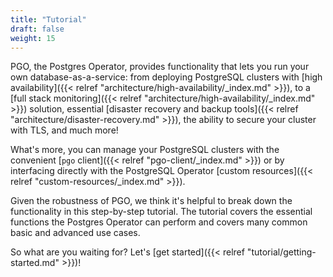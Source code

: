 ```yaml
---
title: "Tutorial"
draft: false
weight: 15
---
```


PGO, the Postgres Operator, provides functionality that lets you run your own database-as-a-service: from deploying PostgreSQL clusters with [high availability]({{< relref "architecture/high-availability/_index.md" >}}), to a [full stack monitoring]({{< relref "architecture/high-availability/_index.md" >}}) solution, essential [disaster recovery and backup tools]({{< relref "architecture/disaster-recovery.md" >}}), the ability to secure your cluster with TLS, and much more!

What's more, you can manage your PostgreSQL clusters with the convenient [`pgo` client]({{< relref "pgo-client/_index.md" >}}) or by interfacing directly with the PostgreSQL Operator [custom resources]({{< relref "custom-resources/_index.md" >}}).

Given the robustness of PGO, we think it's helpful to break down the functionality in this step-by-step tutorial. The tutorial covers the essential functions the Postgres Operator can perform and covers many common basic and advanced use cases.

So what are you waiting for? Let's [get started]({{< relref "tutorial/getting-started.md" >}})!
